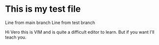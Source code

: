 # This is my test file
Line from main branch
Line from test branch

Hi Vero this is VIM and is quite a difficult editor to learn. But if you want I'll teach you.

